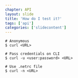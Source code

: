 ```yaml
---
chapter: API
layout: slide
title: 'How do I test it?'
tags: ['api']
categories: ['slidecontent']
---
```


    # Anonymous
	$ curl <URL>
    
    # Pass credentials on CLI
    $ curl -u <user:password> <URL>

    # Use .netrc file
	$ curl -n <URL>
